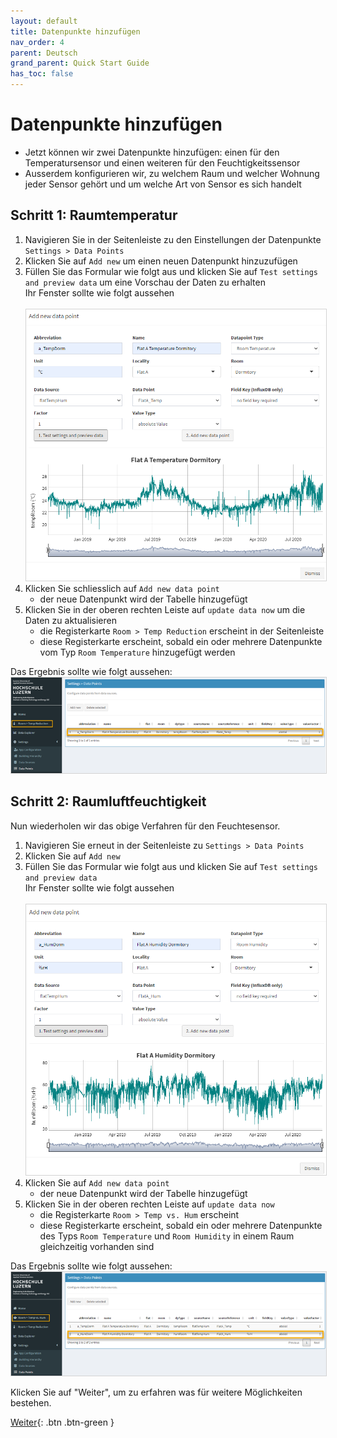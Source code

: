 ```yaml
---
layout: default
title: Datenpunkte hinzufügen
nav_order: 4
parent: Deutsch
grand_parent: Quick Start Guide
has_toc: false
---
```


# Datenpunkte hinzufügen
- Jetzt können wir zwei Datenpunkte hinzufügen: einen für den Temperatursensor und einen weiteren für den Feuchtigkeitssensor
- Ausserdem konfigurieren wir, zu welchem Raum und welcher Wohnung jeder Sensor gehört und um welche Art von Sensor es sich handelt

## Schritt 1: Raumtemperatur
1. Navigieren Sie in der Seitenleiste zu den Einstellungen der Datenpunkte `Settings > Data Points`
1. Klicken Sie auf `Add new` um einen neuen Datenpunkt hinzuzufügen
1. Füllen Sie das Formular wie folgt aus und klicken Sie auf `Test settings and preview data` um eine Vorschau der Daten zu erhalten<br>
   Ihr Fenster sollte wie folgt aussehen<br><br>
   <img src="https://raw.githubusercontent.com/hslu-ige-laes/lcm/master/docs/assets/images/quickStartGuide_07.PNG" style="border:1px solid lightgrey"/><br>
1. Klicken Sie schliesslich auf `Add new data point`
   - der neue Datenpunkt wird der Tabelle hinzugefügt
1. Klicken Sie in der oberen rechten Leiste auf `update data now` um die Daten zu aktualisieren
   - die Registerkarte `Room > Temp Reduction` erscheint in der Seitenleiste
   - diese Registerkarte erscheint, sobald ein oder mehrere Datenpunkte vom Typ `Room Temperature` hinzugefügt werden

Das Ergebnis sollte wie folgt aussehen:<br>
<img src="https://raw.githubusercontent.com/hslu-ige-laes/lcm/master/docs/assets/images/quickStartGuide_08.PNG" style="border:1px solid lightgrey"/><br>

## Schritt 2: Raumluftfeuchtigkeit
Nun wiederholen wir das obige Verfahren für den Feuchtesensor.

1. Navigieren Sie erneut in der Seitenleiste zu `Settings > Data Points`
1. Klicken Sie auf `Add new`
1. Füllen Sie das Formular wie folgt aus und klicken Sie auf `Test settings and preview data`<br>
   Ihr Fenster sollte wie folgt aussehen<br><br>
   <img src="https://raw.githubusercontent.com/hslu-ige-laes/lcm/master/docs/assets/images/quickStartGuide_09.PNG" style="border:1px solid lightgrey"/><br>
1. Klicken Sie auf `Add new data point`
   - der neue Datenpunkt wird der Tabelle hinzugefügt
1. Klicken Sie in der oberen rechten Leiste auf `update data now`
   - die Registerkarte `Room > Temp vs. Hum` erscheint
   - diese Registerkarte erscheint, sobald ein oder mehrere Datenpunkte des Typs `Room Temperature` und `Room Humidity` in einem Raum gleichzeitig vorhanden sind

Das Ergebnis sollte wie folgt aussehen:<br>
<img src="https://raw.githubusercontent.com/hslu-ige-laes/lcm/master/docs/assets/images/quickStartGuide_10.PNG" style="border:1px solid lightgrey"/><br>


Klicken Sie auf "Weiter", um zu erfahren was für weitere Möglichkeiten bestehen.

[Weiter](https://hslu-ige-laes.github.io/lcm/docs/quickStartGuide/de/whatsNext/){: .btn .btn-green }

